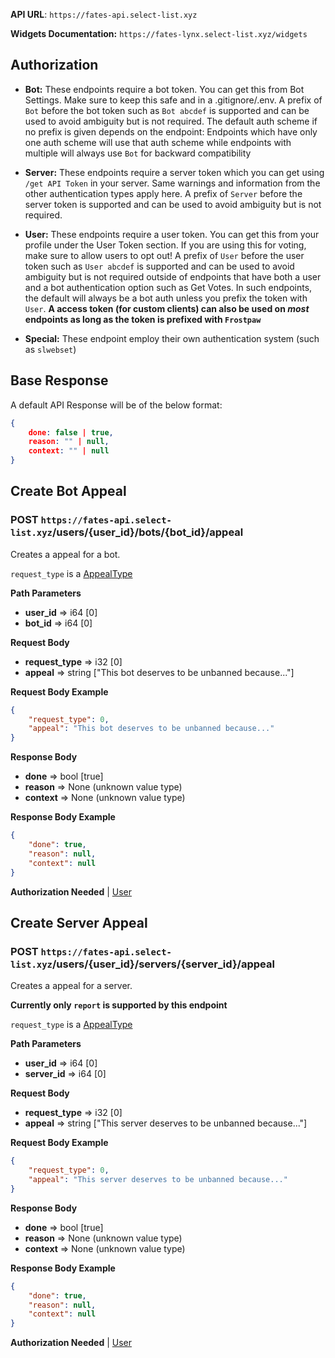 
**API URL**: ``https://fates-api.select-list.xyz``

**Widgets Documentation:** ``https://fates-lynx.select-list.xyz/widgets`` 

## Authorization

- **Bot:** These endpoints require a bot token. 
You can get this from Bot Settings. Make sure to keep this safe and in 
a .gitignore/.env. A prefix of `Bot` before the bot token such as 
`Bot abcdef` is supported and can be used to avoid ambiguity but is not 
required. The default auth scheme if no prefix is given depends on the
endpoint: Endpoints which have only one auth scheme will use that auth 
scheme while endpoints with multiple will always use `Bot` for 
backward compatibility

- **Server:** These endpoints require a server
token which you can get using ``/get API Token`` in your server. 
Same warnings and information from the other authentication types 
apply here. A prefix of ``Server`` before the server token is 
supported and can be used to avoid ambiguity but is not required.

- **User:** These endpoints require a user token. You can get this 
from your profile under the User Token section. If you are using this 
for voting, make sure to allow users to opt out! A prefix of `User` 
before the user token such as `User abcdef` is supported and can be 
used to avoid ambiguity but is not required outside of endpoints that 
have both a user and a bot authentication option such as Get Votes. 
In such endpoints, the default will always be a bot auth unless 
you prefix the token with `User`. **A access token (for custom clients)
can also be used on *most* endpoints as long as the token is prefixed with 
``Frostpaw``**

- **Special:** These endpoint employ their own authentication system (such as ``slwebset``)

## Base Response

A default API Response will be of the below format:

```json
{
    done: false | true,
    reason: "" | null,
    context: "" | null
}
```

## Create Bot Appeal
### POST `https://fates-api.select-list.xyz`/users/{user_id}/bots/{bot_id}/appeal

Creates a appeal for a bot.

``request_type`` is a [AppealType](./enums#appealtype)
                

**Path Parameters**

- **user_id** => i64 [0]
- **bot_id** => i64 [0]




**Request Body**

- **request_type** => i32 [0]
- **appeal** => string ["This bot deserves to be unbanned because..."]



**Request Body Example**

```json
{
    "request_type": 0,
    "appeal": "This bot deserves to be unbanned because..."
}
```


**Response Body**

- **done** => bool [true]
- **reason** => None (unknown value type)
- **context** => None (unknown value type)



**Response Body Example**

```json
{
    "done": true,
    "reason": null,
    "context": null
}
```


**Authorization Needed** | [User](#authorization)


## Create Server Appeal
### POST `https://fates-api.select-list.xyz`/users/{user_id}/servers/{server_id}/appeal

Creates a appeal for a server.

**Currently only `report` is supported by this endpoint**

``request_type`` is a [AppealType](./enums#appealtype)
                

**Path Parameters**

- **user_id** => i64 [0]
- **server_id** => i64 [0]




**Request Body**

- **request_type** => i32 [0]
- **appeal** => string ["This server deserves to be unbanned because..."]



**Request Body Example**

```json
{
    "request_type": 0,
    "appeal": "This server deserves to be unbanned because..."
}
```


**Response Body**

- **done** => bool [true]
- **reason** => None (unknown value type)
- **context** => None (unknown value type)



**Response Body Example**

```json
{
    "done": true,
    "reason": null,
    "context": null
}
```


**Authorization Needed** | [User](#authorization)


